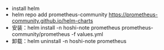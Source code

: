 - install helm
- helm repo add prometheus-community https://prometheus-community.github.io/helm-charts
- 安装：helm install -n hoshi-note prometheus prometheus-community/prometheus -f values.yml
- 卸载：helm uninstall -n hoshi-note prometheus
